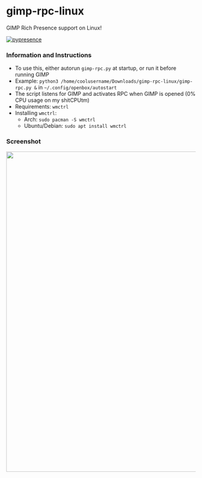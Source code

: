 # gimp-rpc-linux
GIMP Rich Presence support on Linux!

[![pypresence](https://img.shields.io/badge/using-pypresence-00bb88.svg?style=for-the-badge&logo=discord&logoWidth=20)](https://github.com/qwertyquerty/pypresence)

### Information and Instructions
- To use this, either autorun `gimp-rpc.py` at startup, or run it before running GIMP
- Example: `python3 /home/coolusername/Downloads/gimp-rpc-linux/gimp-rpc.py &` in `~/.config/openbox/autostart`
- The script listens for GIMP and activates RPC when GIMP is opened (0% CPU usage on my shitCPUtm)
- Requirements: `wmctrl`
- Installing `wmctrl`: 
  - Arch: `sudo pacman -S wmctrl`
  - Ubuntu/Debian: `sudo apt install wmctrl`

### Screenshot
<img src="http://u.cubeupload.com/diamondburned/i40xWJ.png" width="850" height=auto />
